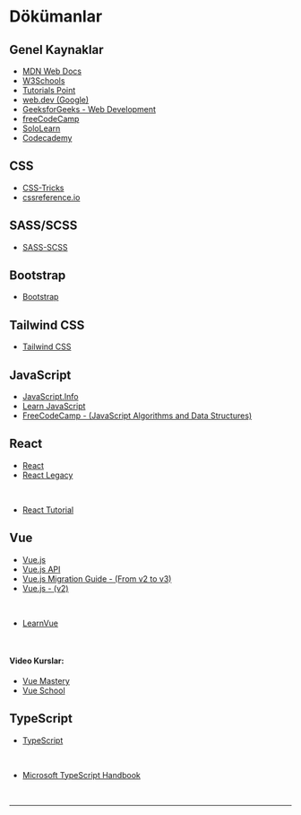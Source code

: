 # Dökümanlar

## Genel Kaynaklar

- [MDN Web Docs](https://developer.mozilla.org/en-US/)
- [W3Schools](https://www.w3schools.com/)
- [Tutorials Point](https://www.tutorialspoint.com/index.htm)
- [web.dev (Google)](https://web.dev/)
- [GeeksforGeeks - Web Development](https://www.geeksforgeeks.org/web-development/)
- [freeCodeCamp](https://www.freecodecamp.org/learn)
- [SoloLearn](https://www.sololearn.com/)
- [Codecademy](https://www.codecademy.com/learn)

## CSS

- [CSS-Tricks](https://css-tricks.com/)
- [cssreference.io](https://cssreference.io/)

## SASS/SCSS

- [SASS-SCSS](https://sass-lang.com/guide)

## Bootstrap

- [Bootstrap](https://getbootstrap.com/)

## Tailwind CSS

- [Tailwind CSS](https://tailwindcss.com/)

## JavaScript

- [JavaScript.Info](https://javascript.info/)
- [Learn JavaScript](https://learnjavascript.online/)
- [FreeCodeCamp - (JavaScript Algorithms and Data Structures)](https://www.freecodecamp.org/learn/javascript-algorithms-and-data-structures/)

## React

- [React](https://react.dev/)
- [React Legacy](https://legacy.reactjs.org/)

<br>

- [React Tutorial](https://react-tutorial.app/)

## Vue

- [Vue.js](https://vuejs.org/)
- [Vue.js API](https://vuejs.org/api/)
- [Vue.js Migration Guide - (From v2 to v3)](https://v3-migration.vuejs.org/)
- [Vue.js - (v2)](https://v2.vuejs.org/)

<br>

- [LearnVue](https://learnvue.co/)

<br>

#### Video Kurslar:

- [Vue Mastery](https://www.vuemastery.com/courses/)
- [Vue School](https://vueschool.io/)

## TypeScript

- [TypeScript](https://www.typescriptlang.org/)

<br>

- [Microsoft TypeScript Handbook](https://microsoft.github.io/TypeScript-New-Handbook/outline/)

<br>

---
